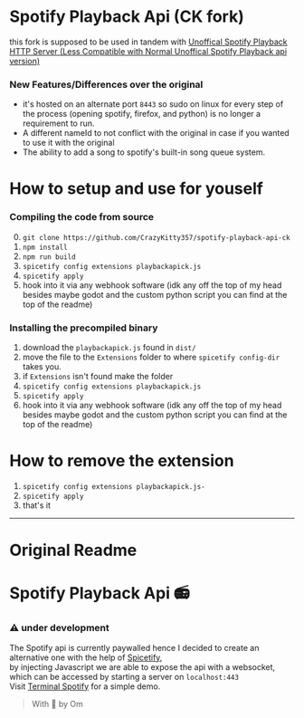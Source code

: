 # Spotify Playback Api (CK fork)
this fork is supposed to be used in tandem with [Unoffical Spotify Playback HTTP Server (Less Compatible with Normal Unoffical Spotify Playback api version)](https://github.com/CrazyKitty357/spotify-playback-http/tree/less-compat-version)

### New Features/Differences over the original
- it's hosted on an alternate port `8443` so sudo on linux for every step of the process (opening spotify, firefox, and python) is no longer a requirement to run.
- A different nameId to not conflict with the original in case if you wanted to use it with the original
- The ability to add a song to spotify's built-in song queue system.
# How to setup and use for youself
### Compiling the code from source
0. `git clone https://github.com/CrazyKitty357/spotify-playback-api-ck`
1. `npm install`
2. `npm run build`
3. `spicetify config extensions playbackapick.js`
4. `spicetify apply`
5. hook into it via any webhook software (idk any off the top of my head besides maybe godot and the custom python script you can find at the top of the readme)
### Installing the precompiled binary
1. download the `playbackapick.js` found in `dist/`
2. move the file to the `Extensions` folder to where `spicetify config-dir` takes you.
3. if `Extensions` isn't found make the folder
4. `spicetify config extensions playbackapick.js`
5. `spicetify apply`
6. hook into it via any webhook software (idk any off the top of my head besides maybe godot and the custom python script you can find at the top of the readme)
# How to remove the extension
1. `spicetify config extensions playbackapick.js-`
2. `spicetify apply`
3. that's it
---
# Original Readme  
# Spotify Playback Api 📻

### ⚠️ under development

The Spotify api is currently paywalled hence I decided to create an alternative one with the help of [Spicetify](https://spicetify.app/),  
by injecting Javascript we are able to expose the api with a websocket,  
which can be accessed by starting a server on `localhost:443`  
Visit [Terminal Spotify](https://github.com/Om-Thorat/Term-Spotify) for a simple demo.

> With 💖 by Om